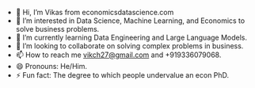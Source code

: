 - 👋 Hi, I’m Vikas from economicsdatascience.com
- 👀 I’m interested in Data Science, Machine Learning, and Economics to solve business problems.
- 🌱 I’m currently learning Data Engineering and Large Language Models.
- 💞️ I’m looking to collaborate on solving complex problems in business.
- 📫 How to reach me vikch27@gmail.com and +919336079068.
- 😄 Pronouns: He/Him.
- ⚡ Fun fact: The degree to which people undervalue an econ PhD.

<!---
economicsdatascience/economicsdatascience is a ✨ special ✨ repository because its `README.md` (this file) appears on your GitHub profile.
You can click the Preview link to take a look at your changes.
--->
